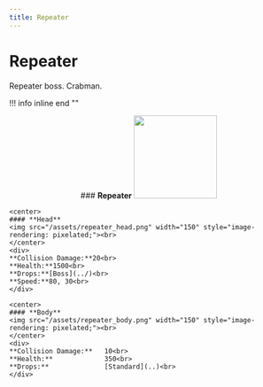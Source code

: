 ```yaml
---
title: Repeater
---
```


# Repeater

Repeater boss. Crabman.

!!! info inline end ""
    <center>
    ### **Repeater**
	<img src="/assets/repeater_head.png" width="150" style="image-rendering: pixelated;"><br>
	</center>
	
	<center>
    #### **Head**
	<img src="/assets/repeater_head.png" width="150" style="image-rendering: pixelated;"><br>
	</center>
	<div>
    **Collision Damage:**20<br>
    **Health:**1500<br>
	**Drops:**[Boss](../)<br>
	**Speed:**80, 30<br>
	</div>
	
	<center>
	#### **Body**
	<img src="/assets/repeater_body.png" width="150" style="image-rendering: pixelated;"><br>
	</center>
	<div>
    **Collision Damage:**	10<br>
    **Health:**				350<br>
	**Drops:**				[Standard](..)<br>
	</div>
